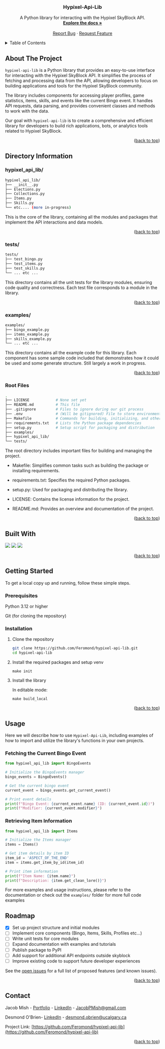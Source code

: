 <a name="readme-top"></a>

<br /> 
<div align="center"> 
<h3 align="center">Hypixel-Api-Lib</h3> 
<p align="center"> A Python library for interacting with the Hypixel SkyBlock API.
<br /> 
<a href="https://github.com/Feromond/hypixel-api-lib"><strong>Explore the docs »</strong></a> <br /> 
<br /> 
<a href="https://github.com/Feromond/hypixel-api-lib/issues">Report Bug</a> · <a href="https://github.com/Feromond/hypixel-api-lib/issues">Request Feature</a> </p> </div> 
<details> 
<summary>Table of Contents</summary> 
<ol> <li> <a href="#about-the-project">About The Project</a> </li> <li>
<a href="#directory-information">Directory Information</a></li> <ul> <li>
<a href="#hypixel-api-lib">hypixel-api-lib/</a></li> 
<li><a href="#tests">tests/</a></li> 
<li><a href="#examples">examples/</a></li> 
<li><a href="#root-files">Root Files</a></li> </ul> 
<li><a href="#built-with">Built With</a></li> 
<li> <a href="#getting-started">Getting Started</a> <ul> 
<li><a href="#prerequisites">Prerequisites</a></li> 
<li><a href="#installation">Installation</a></li> </ul> </li> 
<li><a href="#usage">Usage</a></li> 
<li><a href="#roadmap">Roadmap</a></li> 
<li><a href="#contact">Contact</a></li> </ol> </details>

<!-- ABOUT THE PROJECT -->

## About The Project

`hypixel-api-lib` is a Python library that provides an easy-to-use interface for interacting with the Hypixel SkyBlock API. It simplifies the process of fetching and processing data from the API, allowing developers to focus on building applications and tools for the Hypixel SkyBlock community.

The library includes components for accessing player profiles, game statistics, items, skills, and events like the current Bingo event. It handles API requests, data parsing, and provides convenient classes and methods to work with the data.

Our goal with `hypixel-api-lib` is to create a comprehensive and efficient library for developers to build rich applications, bots, or analytics tools related to Hypixel SkyBlock.

<p align="right">(<a href="#readme-top">back to top</a>)</p>

## Directory Information

### **hypixel_api_lib/**

```sh
hypixel_api_lib/
├── __init__.py
├── Elections.py
├── Collections.py
├── Items.py
├── Skills.py
└── etc.... (more in-progress)
```

This is the core of the library, containing all the modules and packages that implement the API interactions and data models.

<p align="right">(<a href="#readme-top">back to top</a>)</p>

### **tests/**

```sh
tests/
├── test_bingo.py
├── test_items.py
├── test_skills.py
└── ... etc ...
```

This directory contains all the unit tests for the library modules, ensuring code quality and correctness. Each test file corresponds to a module in the library.

<p align="right">(<a href="#readme-top">back to top</a>)</p>

### **examples/**

```sh
examples/
├── bingo_example.py
├── items_example.py
├── skills_example.py
└── ... etc ...
```

This directory contains all the example code for this library. Each component has some sample code included that demonstrates how it could be used and some generate structure. Still largely a work in progress.

<p align="right">(<a href="#readme-top">back to top</a>)</p>

### **Root Files**

```sh
.
├── LICENSE            # None set yet
├── README.md          # This file
├── .gitignore         # Files to ignore during our git process
├── .env               # (Will be gitignored) File to store environment vairables such as API keys for examples.
├── Makefile           # Commands for building, initializing, and other tasks
├── requirements.txt   # Lists the Python package dependencies
├── setup.py           # Setup script for packaging and distribution
├── examples/
├── hypixel_api_lib/
└── tests/

```

The root directory includes important files for building and managing the project.

- Makefile: Simplifies common tasks such as building the package or installing requirements.

- requirements.txt: Specifies the required Python packages.

- setup.py: Used for packaging and distributing the library.

- LICENSE: Contains the license information for the project.

- README.md: Provides an overview and documentation of the project.

<p align="right">(<a href="#readme-top">back to top</a>)</p>

## Built With

![](https://img.shields.io/badge/Code-Python-informational?style=flat&logo=Python&logoColor=white&color=4AB197)
![](https://img.shields.io/badge/Package-Requests-informational?style=flat&logo=Requests&logoColor=white&color=4AB197)
![](https://img.shields.io/badge/Package-Pandas-informational?style=flat&logo=Pandas&logoColor=white&color=4AB197)

<p align="right">(<a href="#readme-top">back to top</a>)</p>

<!-- GETTING STARTED -->

## Getting Started

To get a local copy up and running, follow these simple steps.

### Prerequisites

Python 3.12 or higher

Git (for cloning the repository)

### Installation

1. Clone the repository

   ```sh
   git clone https://github.com/Feromond/hypixel-api-lib.git
   cd hypixel-api-lib
   ```

2. Install the required packages and setup venv

   ```make
   make init
   ```

3. Install the library

   In editable mode:

   ```make
   make build_local
   ```

      <p align="right">(<a href="#readme-top">back to top</a>)</p>

<!-- USAGE EXAMPLES -->

## Usage

Here we will describe how to use `Hypixel-Api-Lib`, including examples of how to import and utilize the library's functions in your own projects.

### Fetching the Current Bingo Event

```Python
from hypixel_api_lib import BingoEvents

# Initialize the BingoEvents manager
bingo_events = BingoEvents()

# Get the current bingo event
current_event = bingo_events.get_current_event()

# Print event details
print(f"Bingo Event: {current_event.name} (ID: {current_event.id})")
print(f"Modifier: {current_event.modifier}")

```

### Retrieving Item Information

```Python
from hypixel_api_lib import Items

# Initialize the Items manager
items = Items()

# Get item details by item ID
item_id = 'ASPECT_OF_THE_END'
item = items.get_item_by_id(item_id)

# Print item information
print(f"Item Name: {item.name}")
print(f"Description: {item.get_clean_lore()}")

```

For more examples and usage instructions, please refer to the documentation or check out the `examples/` folder for more full code examples

<!-- ROADMAP -->

## Roadmap

- [x] Set up project structure and initial modules
- [ ] Implement core components (Bingo, Items, Skills, Profiles etc...)
- [ ] Write unit tests for core modules
- [ ] Expand documentation with examples and tutorials
- [ ] Publish package to PyPI
- [ ] Add support for additional API endpoints outside skyblock
- [ ] Improve existing code to support future developer experiences

See the [open issues](https://github.com/Feromond/hypixel-api-lib/issues) for a full list of proposed features (and known issues).

<p align="right">(<a href="#readme-top">back to top</a>)</p>

<!-- CONTACT -->

## Contact

Jacob Mish - [Portfolio](https://jacobmish.com) - [LinkedIn](https://www.linkedin.com/in/jacob-mish-25915722a/) - JacobPMish@gmail.com

Desmond O'Brien- [LinkedIn](https://www.linkedin.com/in/des-ob/) - desmond.obrien@ucalgary.ca

Project Link: [https://github.com/Feromond/hypixel-api-lib](https://github.com/Feromond/hypixel-api-lib)

<p align="right">(<a href="#readme-top">back to top</a>)</p>
